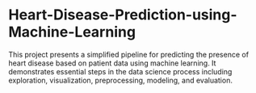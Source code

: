# Heart-Disease-Prediction-using-Machine-Learning
This project presents a simplified pipeline for predicting the presence of heart disease based on patient data using machine learning. It demonstrates essential steps in the data science process including exploration, visualization, preprocessing, modeling, and evaluation.
